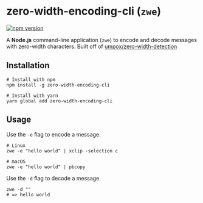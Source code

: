 # zero-width-encoding-cli (`zwe`)

[![npm version](https://badge.fury.io/js/zero-width-encoding-cli.svg)](https://badge.fury.io/js/zero-width-encoding-cli)

A **Node.js** command-line application (`zwe`) to encode and decode messages 
with zero-width characters. Built off of [umpox/zero-width-detection][original]

## Installation

```
# Install with npm
npm install -g zero-width-encoding-cli

# Install with yarn
yarn global add zero-width-encoding-cli
```

## Usage

Use the `-e` flag to encode a message.

```
# Linux
zwe -e "hello world" | xclip -selection c

# macOS
zwe -e "hello world" | pbcopy
```

Use the `-d` flag to decode a message.
```
zwe -d "‌﻿​﻿​﻿‌﻿​﻿‌﻿‌﻿‌﻿‍﻿‌﻿​﻿​﻿‌﻿‌﻿​﻿‌﻿​﻿‍﻿‌﻿​﻿​﻿‌﻿​﻿​﻿‌﻿‌﻿‍﻿‌﻿​﻿​﻿‌﻿​﻿​﻿‌﻿‌﻿‍﻿‌﻿​﻿​﻿‌﻿​﻿​﻿​﻿​﻿‍﻿‌﻿‌﻿​﻿‌﻿‌﻿‌﻿‌﻿‌﻿‍﻿‌﻿​﻿​﻿​﻿‌﻿​﻿​﻿​﻿‍﻿‌﻿​﻿​﻿‌﻿​﻿​﻿​﻿​﻿‍﻿‌﻿​﻿​﻿​﻿‌﻿‌﻿​﻿‌﻿‍﻿‌﻿​﻿​﻿‌﻿​﻿​﻿‌﻿‌﻿‍﻿‌﻿​﻿​﻿‌﻿‌﻿​﻿‌﻿‌"
# => hello world
```

[original]: https://github.com/umpox/zero-width-detection

